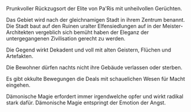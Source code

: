 Prunkvoller Rückzugsort der Elite von Pa'Ris mit unheilvollen Gerüchten.

Das Gebiet wird nach der gleichnamigen Stadt in ihrem Zentrum benannt.
Die Stadt baut auf den Ruinen uralter Elfensiedlungen auf in der Meister-Architekten vergeblich sich bemüht haben der Eleganz der untergegangenen Zivilisation gerecht zu werden.

Die Gegend wirkt Dekadent und voll mit alten Geistern, Flüchen und Artefakten.

Die Bewohner dürfen nachts nicht ihre Gebäude verlassen oder sterben.

Es gibt okkulte Bewegungen die Deals mit schauelichen Wesen für Macht eingehen.


Dämonische Magie erfordert immer irgendwelche opfer und wirkt radikal stark dafür.
Dämonische Magie entspringt der Emotion der Angst.
